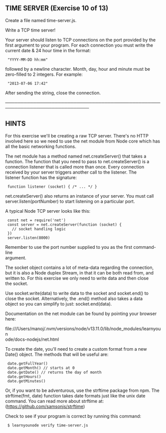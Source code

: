## TIME SERVER (Exercise 10 of 13)

Create a file named time-server.js.

Write a TCP time server!

Your server should listen to TCP connections on the port provided by the  
 first argument to your program. For each connection you must write the  
 current date & 24 hour time in the format:

     "YYYY-MM-DD hh:mm"

followed by a newline character. Month, day, hour and minute must be  
 zero-filled to 2 integers. For example:

     "2013-07-06 17:42"

After sending the string, close the connection.

─────────────────────────────────────────────────────────────────────────────

## HINTS

For this exercise we'll be creating a raw TCP server. There's no HTTP  
 involved here so we need to use the net module from Node core which has  
 all the basic networking functions.

The net module has a method named net.createServer() that takes a  
 function. The function that you need to pass to net.createServer() is a  
 connection listener that is called more than once. Every connection  
 received by your server triggers another call to the listener. The  
 listener function has the signature:

     function listener (socket) { /* ... */ }

net.createServer() also returns an instance of your server. You must call  
 server.listen(portNumber) to start listening on a particular port.

A typical Node TCP server looks like this:

     const net = require('net')
     const server = net.createServer(function (socket) {
       // socket handling logic
     })
     server.listen(8000)

Remember to use the port number supplied to you as the first command-line  
 argument.

The socket object contains a lot of meta-data regarding the connection,  
 but it is also a Node duplex Stream, in that it can be both read from, and  
 written to. For this exercise we only need to write data and then close  
 the socket.

Use socket.write(data) to write data to the socket and socket.end() to  
 close the socket. Alternatively, the .end() method also takes a data  
 object so you can simplify to just: socket.end(data).

Documentation on the net module can be found by pointing your browser  
 here:

file:///Users/manoj/.nvm/versions/node/v13.11.0/lib/node_modules/learnyoun  
 ode/docs-nodejs/net.html

To create the date, you'll need to create a custom format from a new  
 Date() object. The methods that will be useful are:

     date.getFullYear()
     date.getMonth() // starts at 0
     date.getDate() // returns the day of month
     date.getHours()
     date.getMinutes()

Or, if you want to be adventurous, use the strftime package from npm. The  
 strftime(fmt, date) function takes date formats just like the unix date  
 command. You can read more about strftime at:  
 (https://github.com/samsonjs/strftime)

Check to see if your program is correct by running this command:

     $ learnyounode verify time-server.js
